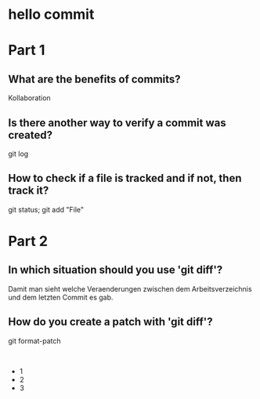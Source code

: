 # hello commit
# Part 1
##  What are the benefits of commits?
Kollaboration

##  Is there another way to verify a commit was created?
git log

##  How to check if a file is tracked and if not, then track it?
git status; git add "File"

# Part 2
## In which situation should you use 'git diff'?
Damit man sieht welche Veraenderungen zwischen dem Arbeitsverzeichnis und dem letzten Commit es gab.

## How do you create a patch with 'git diff'?
git format-patch <branch> <options>

&nbsp; 

- 1
- 2
- 3